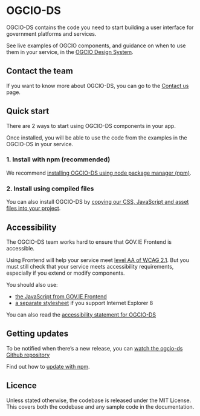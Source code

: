 # OGCIO-DS


OGCIO-DS contains the code you need to start building a user interface for government platforms and services. 

See live examples of OGCIO components, and guidance on when to use them in your service, in the [OGCIO Design System](https://storybook.design-system.ogcio.gov.ie/).


## Contact the team

If you want to know more about OGCIO-DS, you can go to the [Contact us](https://www.design-system.ogcio.gov.ie/contact/) page.

## Quick start

There are 2 ways to start using OGCIO-DS components in your app.

Once installed, you will be able to use the code from the examples in the OGCIO-DS in your service.

### 1. Install with npm (recommended)

We recommend [installing OGCIO-DS using node package manager
(npm)](https://storybook.design-system.ogcio.gov.ie/?path=/docs/docs-install-with-npm--page).

### 2. Install using compiled files

You can also install OGCIO-DS by [copying our CSS, JavaScript and asset files into your project](https://storybook.design-system.ogcio.gov.ie/?path=/docs/docs-install-using-precompiled-files--page).


## Accessibility

The OGCIO-DS team works hard to ensure that GOV.IE Frontend is accessible.

Using Frontend will help your service meet [level AA of WCAG 2.1](https://www.w3.org/TR/WCAG21/). But you must still check that your service meets accessibility requirements, especially if you extend or modify components.

You should also use:

- [the JavaScript from GOV.IE Frontend](https://storybook.design-system.ogcio.gov.ie/?path=/story/docs-import-css-assets-and-javascript--page/#import-javascript)
- [a separate stylesheet](https://storybook.design-system.ogcio.gov.ie/?path=/story/docs-support-internet-explorer-8--page) if you support Internet Explorer 8

You can also read the [accessibility statement for OGCIO-DS](https://www.design-system.ogcio.gov.ie/accessibility/)

## Getting updates

To be notified when there’s a new release, you can [watch the ogcio-ds Github repository](https://docs.github.com/en/github/managing-subscriptions-and-notifications-on-github/setting-up-notifications/configuring-notifications#configuring-your-watch-settings-for-an-individual-repository)


Find out how to [update with npm](https://storybook.design-system.ogcio.gov.ie/?path=/story/docs-update-with-npm--page/).

## Licence

Unless stated otherwise, the codebase is released under the MIT License. This
covers both the codebase and any sample code in the documentation. 
